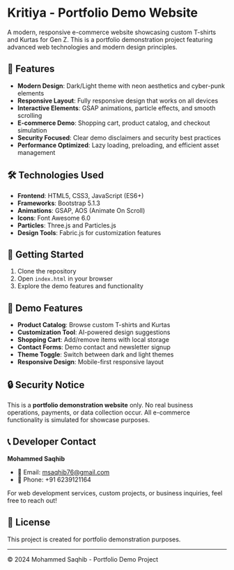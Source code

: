 # Kritiya - Portfolio Demo Website

A modern, responsive e-commerce website showcasing custom T-shirts and Kurtas for Gen Z. This is a portfolio demonstration project featuring advanced web technologies and modern design principles.

## 🌟 Features

- **Modern Design**: Dark/Light theme with neon aesthetics and cyber-punk elements
- **Responsive Layout**: Fully responsive design that works on all devices
- **Interactive Elements**: GSAP animations, particle effects, and smooth scrolling
- **E-commerce Demo**: Shopping cart, product catalog, and checkout simulation
- **Security Focused**: Clear demo disclaimers and security best practices
- **Performance Optimized**: Lazy loading, preloading, and efficient asset management

## 🛠 Technologies Used

- **Frontend**: HTML5, CSS3, JavaScript (ES6+)
- **Frameworks**: Bootstrap 5.1.3
- **Animations**: GSAP, AOS (Animate On Scroll)
- **Icons**: Font Awesome 6.0
- **Particles**: Three.js and Particles.js
- **Design Tools**: Fabric.js for customization features

## 🚀 Getting Started

1. Clone the repository
2. Open `index.html` in your browser
3. Explore the demo features and functionality

## 📱 Demo Features

- **Product Catalog**: Browse custom T-shirts and Kurtas
- **Customization Tool**: AI-powered design suggestions
- **Shopping Cart**: Add/remove items with local storage
- **Contact Forms**: Demo contact and newsletter signup
- **Theme Toggle**: Switch between dark and light themes
- **Responsive Design**: Mobile-first responsive layout

## 🔒 Security Notice

This is a **portfolio demonstration website** only. No real business operations, payments, or data collection occur. All e-commerce functionality is simulated for showcase purposes.

## 📞 Developer Contact

**Mohammed Saqhib**
- 📧 Email: msaqhib76@gmail.com
- 📱 Phone: +91 6239121164

For web development services, custom projects, or business inquiries, feel free to reach out!

## 📄 License

This project is created for portfolio demonstration purposes.

---

© 2024 Mohammed Saqhib - Portfolio Demo Project